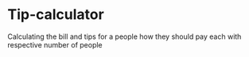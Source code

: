 # Tip-calculator
Calculating the bill and tips for a people how they should pay each with respective number of people

